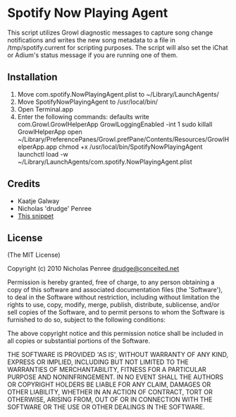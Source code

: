 Spotify Now Playing Agent
====================================

This script utilizes Growl diagnostic messages to capture song change notifications and writes the new song metadata to a file in /tmp/spotify.current for scripting purposes. The script will also set the iChat or Adium's status message if you are running one of them.

Installation
-------------

1. Move com.spotify.NowPlayingAgent.plist to ~/Library/LaunchAgents/
2. Move SpotifyNowPlayingAgent to /usr/local/bin/
3. Open Terminal.app
4. Enter the following commands:
        defaults write com.Growl.GrowlHelperApp GrowlLoggingEnabled -int 1
        sudo killall GrowlHelperApp
        open ~/Library/PreferencePanes/Growl.prefPane/Contents/Resources/GrowlHelperApp.app
        chmod +x /usr/local/bin/SpotifyNowPlayingAgent
        launchctl load -w ~/Library/LaunchAgents/com.spotify.NowPlayingAgent.plist

Credits
---------

* Kaatje Galway
* Nicholas 'drudge' Penree
* [This snippet](http://codesnippets.joyent.com/posts/show/1954)

License
---------

(The MIT License)

Copyright (c) 2010 Nicholas Penree <drudge@conceited.net>

Permission is hereby granted, free of charge, to any person obtaining a copy of this software and associated documentation files (the 'Software'), to deal in the Software without restriction, including without limitation the rights to use, copy, modify, merge, publish, distribute, sublicense, and/or sell copies of the Software, and to permit persons to whom the Software is furnished to do so, subject to the following conditions:

The above copyright notice and this permission notice shall be included in all copies or substantial portions of the Software.

THE SOFTWARE IS PROVIDED 'AS IS', WITHOUT WARRANTY OF ANY KIND, EXPRESS OR IMPLIED, INCLUDING BUT NOT LIMITED TO THE WARRANTIES OF MERCHANTABILITY, FITNESS FOR A PARTICULAR PURPOSE AND NONINFRINGEMENT. IN NO EVENT SHALL THE AUTHORS OR COPYRIGHT HOLDERS BE LIABLE FOR ANY CLAIM, DAMAGES OR OTHER LIABILITY, WHETHER IN AN ACTION OF CONTRACT, TORT OR OTHERWISE, ARISING FROM, OUT OF OR IN CONNECTION WITH THE SOFTWARE OR THE USE OR OTHER DEALINGS IN THE SOFTWARE.

	  